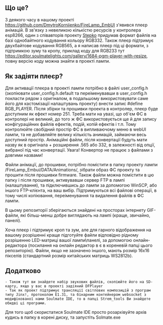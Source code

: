 ## Що це?

  З деякого часу в нашому проекті https://github.com/DmytroKorniienko/FireLamp_EmbUI з'явився плеєр анімацій.
  В зв'язку з невеликою кількістю ресурсів у контролера esp8266, один з співавторів проекту [Stepko](https://github.com/80Stepko08) придумав формат файлів на базі однобайтного кодування кольору RGB332. Також плеєр підтримує двухбайтове кодування RGB565, а я написав плеєр під ці формати, з підтримкою зуму та кропу, приклад коду для RGB233 тут https://editor.soulmatelights.com/gallery/1684-pgm-player-with-resize, повну версію коду можна знайти в проекті лампи.

## Як задіяти плеєр?
  Для активації плеєра в проекті лампи потрібно в файлі user_config.h (зкопіювати user_config.h.default та переіменувавши в user_config.h покласти рядом з оригіналом, в подальшому використовувати саме його для кастомізації налаштувань проекту) внести запис #define RGB_PLAYER. Після збірки та прошивки проекта в контролер, плеєр буде доступним як ефект номер 251. 
Треба мати на увазі, що об'єм ФС в контролері не великий, до того ж ФС використовується ще й для запису конфігураційних файлів ефектів, подій, копій ефектів і т.п. Тому контролюйте свобідний простір ФС в випливаючому меню в webUI лампи, та не добавляйте велику кількість анимацій, займаючи весь доступний простір.
  Анімаційні файли, після конвертації будуть мати назву як в оригінала + розширення .565 або 332, в залежності від опції, вибраної під час конвертації. 
  Увага! Конвертор не працює з файлами з довгими назвами!
  
  Файли анімації, до прошивки, потрібно помістити в папку проекту лампи /FireLamp_Embui/DATA/Animations/, зібрати образ ФС проекту та прошити після прошивки firmware.
Також файли можна помістити в цю папку і після прошивки, активувавши сервер FTP в лампі (налаштування), та підключившись до лампи за допомогою  WinSCP, або іншого FTP-клієнта, на ваш вибір. Підтримуються всі файлові операції, в тому числі копіювання, переіменування та видалення файлів в ФС лампи.

В цьому репозиторії зберігаються знайдені на просторах інтернету GIF-файли, які більш-менш добре виглядають на лампі (краще, звичайно, панелі). 

  Хоча плеєр і підтримує кроп та зум, але для гарного відображення на вашому розрішенні краще підготуйте файли відповідно рідному розрішенню LED-матриці вашої лампи\панелі, за допомогою онлайн-редактора (посилання на онлайн редактор в є в кореневій папці цього репозиторію). Файли, якщо не зазначено іншого, мають розмір 16х16 пікселів (стандартний розмір китайських матриць WS2812b).

## Додатково
	- Також тут ви знайдете набір звукових файлів, скопіюйте його на SD-карту, якщо у вас в проекті задіяний DFPlayer
	- Так як проект підтримує трансляції світлових композицій з програм типу Jinx!, протоколом E1.31, та бінарним контейнером websocket з модифікованої нами Soulmate IDE, то в папці Strem_tools Ви знайдете обидві ці програми.
Для того щоб скористатися Soulmate IDE просто розархівуйте архів кудись в папку в корені диску, та запустіть Solmate.exe

